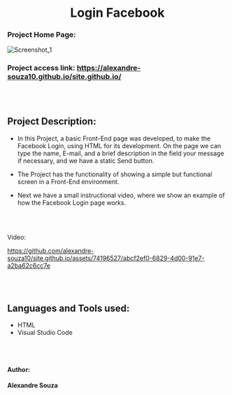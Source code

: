 <h1 align="center"> Login Facebook</h1> 


### Project Home Page: 
![Screenshot_1](https://github.com/alexandre-souza10/site.github.io/assets/74196527/bb8b3054-aae3-483b-9eae-3109b5099621)

### Project access link: https://alexandre-souza10.github.io/site.github.io/
<br></br>

## Project Description:
- In this Project, a basic Front-End page was developed, to make the Facebook Login, using HTML for its development.
On the page we can type the name, E-mail, and a brief description in the field your message if necessary, and we have a static Send button.

- The Project has the functionality of showing a simple but functional screen in a Front-End environment.
  
- Next we have a small instructional video, where we show an example of how the Facebook Login page works.

<br></br>

 Video:
 
https://github.com/alexandre-souza10/site.github.io/assets/74196527/abcf2ef0-6829-4d00-91e7-a2ba62c6cc7e

<br></br>

## Languages ​​and Tools used:
- HTML
- Visual Studio Code

<br></br>

#### Author: 
**Alexandre Souza**

